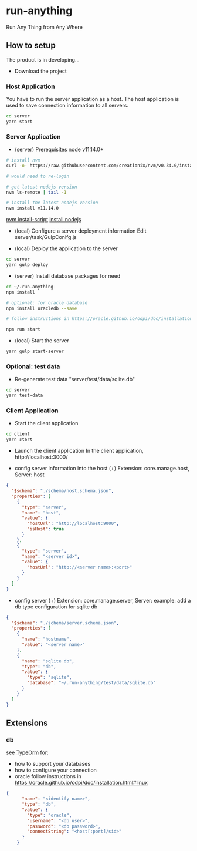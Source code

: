# run-anything
Run Any Thing from Any Where

## How to setup
The product is in developing...

- Download the project

### Host Application
You have to run the server application as a host.
The host application is used to save connection information to all servers.

```sh
cd server
yarn start
```

### Server Application
- (server) Prerequisites
  node v11.14.0+

```sh
# install nvm
curl -o- https://raw.githubusercontent.com/creationix/nvm/v0.34.0/install.sh | bash

# would need to re-login

# get latest nodejs version
nvm ls-remote | tail -1

# install the latest nodejs version
nvm install v11.14.0
```

[nvm install-script](https://github.com/creationix/nvm#install-script)
[install nodejs](https://nodejs.org/en/download/package-manager/)

- (local) Configure a server deployment information
  Edit server/task/GulpConifg.js
  
- (local) Deploy the application to the server

```sh
cd server
yarn gulp deploy
```

- (server) Install database packages for need

```sh
cd ~/.run-anything
npm install

# optional: for oracle database
npm install oracledb --save

# follow instructions in https://oracle.github.io/odpi/doc/installation.html#linux

npm run start
```

- (local) Start the server

```sh
yarn gulp start-server
```

### Optional: test data
- Re-generate test data
  "server/test/data/sqlite.db"

```sh
cd server
yarn test-data
```

### Client Application
- Start the client application

```sh
cd client
yarn start
```
- Launch the client application
  In the client application, http://localhost:3000/

- config server information into the host
  (+) Extension: core.manage.host, Server: host

```json
{
  "$schema": "./schema/host.schema.json",
  "properties": [
    {
      "type": "server",
      "name": "host",
      "value": {
        "hostUrl": "http://localhost:9000",
        "isHost": true
      }
    },
    {
      "type": "server",
      "name": "<server id>",
      "value": {
        "hostUrl": "http://<server name>:<port>"
      }
    }
  ]
}
```

- config server
  (+) Extension: core.manage.server, Server: <server id>
  example: add a db type configuration for sqlite db

```json
{
  "$schema": "./schema/server.schema.json",
  "properties": [
    {
      "name": "hostname",
      "value": "<server name>"
    },
    {
      "name": "sqlite db",
      "type": "db",
      "value": {
        "type": "sqlite",
        "database": "~/.run-anything/test/data/sqlite.db"
      }
    }
  ]
}
```

## Extensions

### db

see [TypeOrm](https://github.com/typeorm/typeorm) for:
- how to support your databases
- how to configure your connection
- oracle
  follow instructions in https://oracle.github.io/odpi/doc/installation.html#linux
  
```json
{
      "name": "<identify name>",
      "type": "db",
      "value": {
        "type": "oracle",
        "username": "<db user>",
        "password": "<db password>",
        "connectString": "<host[:port]/sid>"
      }
    }
```

